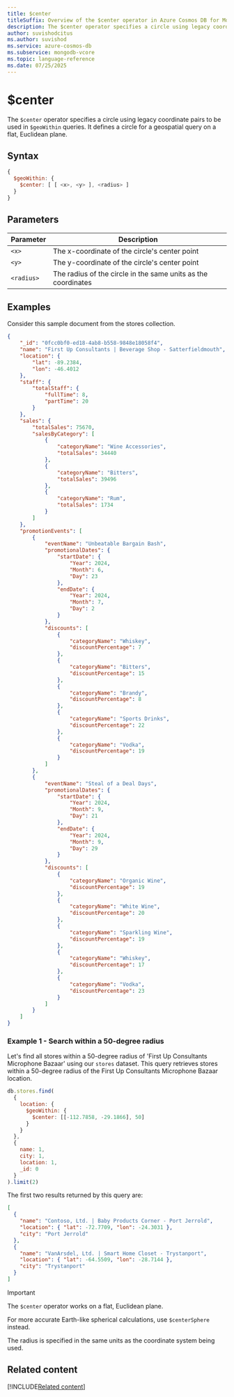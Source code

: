 ```yaml
---
title: $center
titleSuffix: Overview of the $center operator in Azure Cosmos DB for MongoDB (vCore)
description: The $center operator specifies a circle using legacy coordinate pairs for $geoWithin queries.
author: suvishodcitus
ms.author: suvishod
ms.service: azure-cosmos-db
ms.subservice: mongodb-vcore
ms.topic: language-reference
ms.date: 07/25/2025
---
```


# $center

The `$center` operator specifies a circle using legacy coordinate pairs to be used in `$geoWithin` queries. It defines a circle for a geospatial query on a flat, Euclidean plane.

## Syntax

```javascript
{
  $geoWithin: {
    $center: [ [ <x>, <y> ], <radius> ]
  }
}
```

## Parameters

| Parameter | Description |
|-----------|-------------|
| `<x>` | The x-coordinate of the circle's center point |
| `<y>` | The y-coordinate of the circle's center point |
| `<radius>` | The radius of the circle in the same units as the coordinates |

## Examples

Consider this sample document from the stores collection.

```json
{
    "_id": "0fcc0bf0-ed18-4ab8-b558-9848e18058f4",
    "name": "First Up Consultants | Beverage Shop - Satterfieldmouth",
    "location": {
        "lat": -89.2384,
        "lon": -46.4012
    },
    "staff": {
        "totalStaff": {
            "fullTime": 8,
            "partTime": 20
        }
    },
    "sales": {
        "totalSales": 75670,
        "salesByCategory": [
            {
                "categoryName": "Wine Accessories",
                "totalSales": 34440
            },
            {
                "categoryName": "Bitters",
                "totalSales": 39496
            },
            {
                "categoryName": "Rum",
                "totalSales": 1734
            }
        ]
    },
    "promotionEvents": [
        {
            "eventName": "Unbeatable Bargain Bash",
            "promotionalDates": {
                "startDate": {
                    "Year": 2024,
                    "Month": 6,
                    "Day": 23
                },
                "endDate": {
                    "Year": 2024,
                    "Month": 7,
                    "Day": 2
                }
            },
            "discounts": [
                {
                    "categoryName": "Whiskey",
                    "discountPercentage": 7
                },
                {
                    "categoryName": "Bitters",
                    "discountPercentage": 15
                },
                {
                    "categoryName": "Brandy",
                    "discountPercentage": 8
                },
                {
                    "categoryName": "Sports Drinks",
                    "discountPercentage": 22
                },
                {
                    "categoryName": "Vodka",
                    "discountPercentage": 19
                }
            ]
        },
        {
            "eventName": "Steal of a Deal Days",
            "promotionalDates": {
                "startDate": {
                    "Year": 2024,
                    "Month": 9,
                    "Day": 21
                },
                "endDate": {
                    "Year": 2024,
                    "Month": 9,
                    "Day": 29
                }
            },
            "discounts": [
                {
                    "categoryName": "Organic Wine",
                    "discountPercentage": 19
                },
                {
                    "categoryName": "White Wine",
                    "discountPercentage": 20
                },
                {
                    "categoryName": "Sparkling Wine",
                    "discountPercentage": 19
                },
                {
                    "categoryName": "Whiskey",
                    "discountPercentage": 17
                },
                {
                    "categoryName": "Vodka",
                    "discountPercentage": 23
                }
            ]
        }
    ]
}
```

### Example 1 - Search within a 50-degree radius

Let's find all stores within a 50-degree radius of 'First Up Consultants Microphone Bazaar' using our `stores` dataset. This query retrieves stores within a 50-degree radius of the First Up Consultants Microphone Bazaar location.

```javascript
db.stores.find(
  {
    location: {
      $geoWithin: {
        $center: [[-112.7858, -29.1866], 50]
      }
    }
  },
  {
    name: 1,
    city: 1,
    location: 1,
    _id: 0
  }
).limit(2)
```

The first two results returned by this query are:

```json
[
  {
    "name": "Contoso, Ltd. | Baby Products Corner - Port Jerrold",
    "location": { "lat": -72.7709, "lon": -24.3031 },
    "city": "Port Jerrold"
  },
  {
    "name": "VanArsdel, Ltd. | Smart Home Closet - Trystanport",
    "location": { "lat": -64.5509, "lon": -28.7144 },
    "city": "Trystanport"
  }
]
```

> [!IMPORTANT]
> The `$center` operator works on a flat, Euclidean plane.
>
> For more accurate Earth-like spherical calculations, use `$centerSphere` instead.
>
> The radius is specified in the same units as the coordinate system being used.

## Related content

[!INCLUDE[Related content](../includes/related-content.md)]

